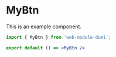 # MyBtn

This is an example component.

```jsx
import { MyBtn } from 'web-module-dumi';

export default () => <MyBtn />
```
